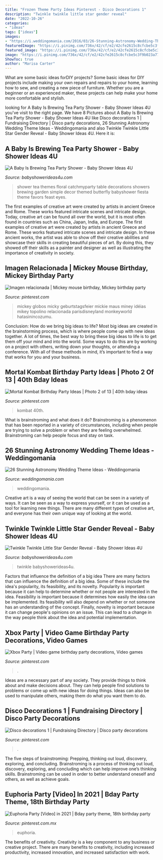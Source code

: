 ```yaml
---
title: "Frozen Theme Party Ideas Pinterest - Disco Decorations 1"
description: "Twinkle twinkle little star gender reveal"
date: "2022-10-26"
categories:
- "ideas"
tags: ["ideas"]
images:
- "https://i.weddingomania.com/2016/03/26-Stunning-Astronomy-Wedding-Theme-Ideas-20.jpg"
featuredImage: "https://i.pinimg.com/736x/42/cf/e2/42cfe2615c8cfcbe5c3f9b023a778b96.jpg"
featured_image: "https://i.pinimg.com/736x/42/cf/e2/42cfe2615c8cfcbe5c3f9b023a778b96.jpg"
image: "https://i.pinimg.com/736x/42/cf/e2/42cfe2615c8cfcbe5c3f9b023a778b96.jpg"
ShowToc: true
author: "Marisa Carter"
---
```



What are some basic ideas forDIY projects?
Some basic ideas for DIY projects include making your own repairs and repairs to your home, learning how to sew, and creating a new piece of furniture. Whether you are a beginner or an experienced maker, these projects can help make your home more comfortable and stylish.

	

		
looking for A Baby Is Brewing Tea Party Shower - Baby Shower Ideas 4U you've visit to the right page. We have 8 Pictures about A Baby Is Brewing Tea Party Shower - Baby Shower Ideas 4U like Disco decorations 1 | Fundraising Directory | Disco party decorations, 26 Stunning Astronomy Wedding Theme Ideas - Weddingomania and also Twinkle Twinkle Little Star Gender Reveal - Baby Shower Ideas 4U. Here it is:
		
    
## A Baby Is Brewing Tea Party Shower - Baby Shower Ideas 4U

<img loading=lazy src="https://babyshowerideas4u.com/wp-content/uploads/2016/06/Floral-Tea-Party-Shower-Treat-Table.png" onerror="this.onerror=null;this.src='https://tse2.mm.bing.net/th?id=OIP.9iF3P5plA9rVHLZ1gpWa9gHaLG&amp;pid=15.1';" alt="A Baby Is Brewing Tea Party Shower - Baby Shower Ideas 4U">

_Source: babyshowerideas4u.com_

>shower tea themes floral catchmyparty table decorations showers brewing garden simple decor themed butterfly babyshower fiesta theme favors feast eyes. 

	

The first examples of creative art were created by artists in ancient Greece and Rome. These works featured intricate scenes and intricate design. Today, creative art can be found all over the world, but it is most often found in countries such as China, Japan, India, and Europe.
The first examples of creative art were created by artists in ancient Greece and Rome. These works featured intricate scenes and intricate design. In these ancient works, the artist was able to show off their creative abilities and showcase their skills in creating beautiful pieces of art. By doing this, they showed off their skills as a painter and designer as well as illustrating the importance of creativity in society.

    
## Imagen Relacionada | Mickey Mouse Birthday, Mickey Birthday Party

<img loading=lazy src="https://i.pinimg.com/736x/7b/e5/5e/7be55e481d722c92fefd8929b408c594.jpg" onerror="this.onerror=null;this.src='https://tse4.mm.bing.net/th?id=OIP.KY5J9LqA97Q7XvWx_vEKXAHaJ3&amp;pid=15.1';" alt="Imagen relacionada | Mickey mouse birthday, Mickey birthday party">

_Source: pinterest.com_

>mickey globos micky geburtstagsfeier mickie maus miney idéias mikey topolino relacionada parisdisneyland monkeyworld hatasinincozumu. 

	

Conclusion: How do we bring big ideas to life?
Most big ideas are created in the brainstorming process, which is where people come up with new ideas together. A lot of times, the best way to bring these big ideas to life is to get them off your mind and into the world. Some ways to do this are by working on a project with others, writing down your thoughts, or attending a conference. With all of these methods in mind, it’s important to find a way that works for you and your business.

    
## Mortal Kombat Birthday Party Ideas | Photo 2 Of 13 | 40th Bday Ideas

<img loading=lazy src="https://i.pinimg.com/736x/35/16/f2/3516f27c76251fa098ea3f421b81d23d.jpg" onerror="this.onerror=null;this.src='https://tse4.mm.bing.net/th?id=OIP.nP2i95zrtKgr34wo486iNwHaMW&amp;pid=15.1';" alt="Mortal Kombat Birthday Party Ideas | Photo 2 of 13 | 40th bday ideas">

_Source: pinterest.com_

>kombat 40th. 

	

What is brainstroming and what does it do?
Brainstroming is a phenomenon that has been reported in a variety of circumstances, including when people are trying to solve a problem or when they are feeling overwhelmed. Brainstroming can help people focus and stay on task.

    
## 26 Stunning Astronomy Wedding Theme Ideas - Weddingomania

<img loading=lazy src="https://i.weddingomania.com/2016/03/26-Stunning-Astronomy-Wedding-Theme-Ideas-20.jpg" onerror="this.onerror=null;this.src='https://tse4.mm.bing.net/th?id=OIP.mWYaAoUP9uCfLFNX35iviQAAAA&amp;pid=15.1';" alt="26 Stunning Astronomy Wedding Theme Ideas - Weddingomania">

_Source: weddingomania.com_

>weddingomania. 

	

Creative art is a way of seeing the world that can be seen in a variety of ways. It can be seen as a way to express yourself, or it can be used as a tool for learning new things. There are many different types of creative art, and everyone has their own unique way of looking at the world.

    
## Twinkle Twinkle Little Star Gender Reveal - Baby Shower Ideas 4U

<img loading=lazy src="https://babyshowerideas4u.com/wp-content/uploads/2014/12/71-600x900.jpeg" onerror="this.onerror=null;this.src='https://tse4.mm.bing.net/th?id=OIP.KuPQJKCRIKL2LTUZtOAxNQHaLH&amp;pid=15.1';" alt="Twinkle Twinkle Little Star Gender Reveal - Baby Shower Ideas 4U">

_Source: babyshowerideas4u.com_

>twinkle babyshowerideas4u. 

	

Factors that influence the definition of a big idea
There are many factors that can influence the definition of a big idea. Some of these include the idea's popularity, its feasibility, and its novelty. Popularity is important because it can help to determine whether or not people are interested in the idea. Feasibility is important because it determines how easily the idea can be implemented. Its feasibility will also depend on whether or not someone has an understanding of the concept. Finally, novelty is important because it can change people's opinions on an issue. This can lead to a change in the way people think about the idea and potential implementation.

    
## Xbox Party | Video Game Birthday Party Decorations, Video Games

<img loading=lazy src="https://i.pinimg.com/736x/a8/e5/46/a8e546a802aba58306356b2483ac4cca.jpg" onerror="this.onerror=null;this.src='https://tse4.mm.bing.net/th?id=OIP.frtPNltl4k-eVXQvqfoGBAHaJ3&amp;pid=15.1';" alt="Xbox Party | Video game birthday party decorations, Video games">

_Source: pinterest.com_

>. 

	

Ideas are a necessary part of any society. They provide things to think about and make decisions about. They can help people find solutions to problems or come up with new ideas for doing things. Ideas can also be used to manipulate others, making them do what you want them to do.

    
## Disco Decorations 1 | Fundraising Directory | Disco Party Decorations

<img loading=lazy src="https://i.pinimg.com/736x/42/cf/e2/42cfe2615c8cfcbe5c3f9b023a778b96.jpg" onerror="this.onerror=null;this.src='https://tse3.mm.bing.net/th?id=OIP.Tos_yPWl6bb9yDFmd9gQ7gHaLH&amp;pid=15.1';" alt="Disco decorations 1 | Fundraising Directory | Disco party decorations">

_Source: pinterest.com_

>. 

	

The five steps of brainstroming: Prepping, thinking out loud, discovery, exploring, and concluding.
Brainstroming is a process of thinking out loud, discovery, exploring, and concluding which can help improve one’s thinking skills. Brainstroming can be used in order to better understand oneself and others, as well as achieve goals.

    
## Euphoria Party [Video] In 2021 | Bday Party Theme, 18th Birthday Party

<img loading=lazy src="https://i.pinimg.com/736x/7e/96/f4/7e96f4a747cfe8a0b81379544c30fe9c.jpg" onerror="this.onerror=null;this.src='https://tse1.mm.bing.net/th?id=OIP.l32GLliWfynREQMLasr7HwHaNK&amp;pid=15.1';" alt="Euphoria Party [Video] in 2021 | Bday party theme, 18th birthday party">

_Source: pinterest.com.mx_

>euphoria. 

	

The benefits of creativity.
Creativity is a key component to any business or creative project. There are many benefits to creativity, including increased productivity, increased innovation, and increased satisfaction with work.

